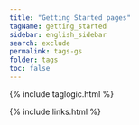 ```yaml
---
title: "Getting Started pages"
tagName: getting_started
sidebar: english_sidebar
search: exclude
permalink: tags-gs
folder: tags
toc: false
---
```

{% include taglogic.html %}

{% include links.html %}
